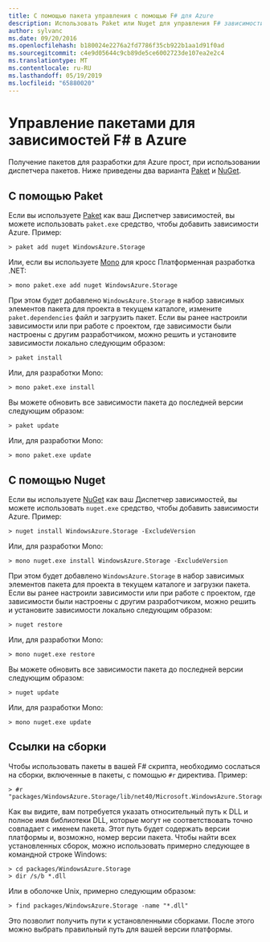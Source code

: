 ```yaml
---
title: С помощью пакета управления с помощью F# для Azure
description: Использовать Paket или Nuget для управления F# зависимости Azure
author: sylvanc
ms.date: 09/20/2016
ms.openlocfilehash: b180024e2276a2fd7786f35cb922b1aa1d91f0ad
ms.sourcegitcommit: c4e9d05644c9cb89de5ce6002723de107ea2e2c4
ms.translationtype: MT
ms.contentlocale: ru-RU
ms.lasthandoff: 05/19/2019
ms.locfileid: "65880020"
---
```

# <a name="package-management-for-f-azure-dependencies"></a>Управление пакетами для зависимостей F# в Azure

Получение пакетов для разработки для Azure прост, при использовании диспетчера пакетов. Ниже приведены два варианта [Paket](https://fsprojects.github.io/Paket/) и [NuGet](https://www.nuget.org/).

## <a name="using-paket"></a>С помощью Paket

Если вы используете [Paket](https://fsprojects.github.io/Paket/) как ваш Диспетчер зависимостей, вы можете использовать `paket.exe` средство, чтобы добавить зависимости Azure. Пример:

```
> paket add nuget WindowsAzure.Storage
```

Или, если вы используете [Mono](https://www.mono-project.com/) для кросс Платформенная разработка .NET:

```
> mono paket.exe add nuget WindowsAzure.Storage
```

При этом будет добавлено `WindowsAzure.Storage` в набор зависимых элементов пакета для проекта в текущем каталоге, измените `paket.dependencies` файл и загрузить пакет. Если вы ранее настроили зависимости или при работе с проектом, где зависимости были настроены с другим разработчиком, можно решить и установите зависимости локально следующим образом:

```
> paket install
```

Или, для разработки Mono:

```
> mono paket.exe install
```

Вы можете обновить все зависимости пакета до последней версии следующим образом:

```
> paket update
```

Или, для разработки Mono:

```
> mono paket.exe update
```

## <a name="using-nuget"></a>С помощью Nuget

Если вы используете [NuGet](https://www.nuget.org/) как ваш Диспетчер зависимостей, вы можете использовать `nuget.exe` средство, чтобы добавить зависимости Azure. Пример:

```
> nuget install WindowsAzure.Storage -ExcludeVersion
```

Или, для разработки Mono:

```
> mono nuget.exe install WindowsAzure.Storage -ExcludeVersion
```

При этом будет добавлено `WindowsAzure.Storage` в набор зависимых элементов пакета для проекта в текущем каталоге и загрузки пакета. Если вы ранее настроили зависимости или при работе с проектом, где зависимости были настроены с другим разработчиком, можно решить и установите зависимости локально следующим образом:

```
> nuget restore
```

Или, для разработки Mono:

```
> mono nuget.exe restore
```

Вы можете обновить все зависимости пакета до последней версии следующим образом:

```
> nuget update
```

Или, для разработки Mono:

```
> mono nuget.exe update
```

## <a name="referencing-assemblies"></a>Ссылки на сборки

Чтобы использовать пакеты в вашей F# скрипта, необходимо сослаться на сборки, включенные в пакеты, с помощью `#r` директива. Пример:

```
> #r "packages/WindowsAzure.Storage/lib/net40/Microsoft.WindowsAzure.Storage.dll"
```

Как вы видите, вам потребуется указать относительный путь к DLL и полное имя библиотеки DLL, которые могут не соответствовать точно совпадает с именем пакета. Этот путь будет содержать версии платформы и, возможно, номер версии пакета. Чтобы найти всех установленных сборок, можно использовать примерно следующее в командной строке Windows:

```
> cd packages/WindowsAzure.Storage
> dir /s/b *.dll
```

Или в оболочке Unix, примерно следующим образом:

```
> find packages/WindowsAzure.Storage -name "*.dll"
```

Это позволит получить пути к установленными сборками. После этого можно выбрать правильный путь для вашей версии платформы.
